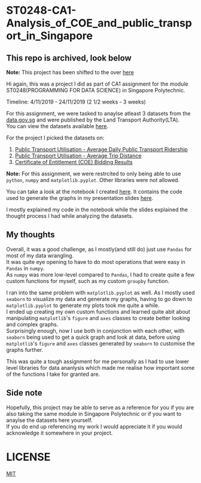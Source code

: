 # ST0248-CA1-Analysis_of_COE_and_public_transport_in_Singapore  

## This repo is archived, look below

**Note:** This project has been shifted to the over [here](https://github.com/chuanhao01/Public_SP/tree/master/PDS_ST0248/CA1/project)

Hi again, this was a project I did as part of CA1 assignment for the module ST0248(PROGRAMMING FOR DATA SCIENCE) in Singapore Polytechnic.  

Timeline: 4/11/2019 - 24/11/2019 (2 1/2 weeks - 3 weeks)  

For this assignment, we were tasked to anaylse atleast 3 datasets from the [data.gov.sg](https://data.gov.sg) and were published by the Land Transport Authority(LTA).  
You can view the datasets available [here](https://data.gov.sg/dataset?organization=land-transport-authority).  

For the project I picked the datasets on:
1. [Public Transport Utilisation - Average Daily Public Transport Ridership](https://data.gov.sg/dataset/public-transport-utilisation-average-public-transport-ridership)
2. [Public Transport Utilisation - Average Trip Distance](https://data.gov.sg/dataset/public-transport-utilisation-average-trip-distance)
3. [Certificate of Entitlement (COE) Bidding Results](https://data.gov.sg/dataset/coe-bidding-results)

**Note:** For this assignment, we were restrcited to only being able to use `python`, `numpy` and `matplotlib.pyplot`. Other libraries were not allowed.

You can take a look at the notebook I created [here](/Final.ipynb). It contains the code used to generate the graphs in my presentation slides [here](/PDS_CA1.pptx).

I mostly explained my code in the notebook while the slides explained the thought process I had while analyzing the datasets.

## My thoughts
Overall, it was a good challenge, as I mostly(and still do) just use `Pandas` for most of my data wrangling.  
It was quite eye opening to have to do most operations that were easy in `Pandas` in `numpy`.  
As `numpy` was more low-level compared to `Pandas`, I had to create quite a few custom functions for myself, such as my custom `groupby` function.  

I ran into the same problem with `matplotlib.pyplot` as well. As I mostly used `seaborn` to visualize my data and generate my graphs, having to go down to `matplotlib.pyplot` to generate my plots took me quite a while.  
I ended up creating my own custom functions and learned quite abit about manipulating `matplotlib`'s `figure` and `axes` classes to create better looking and complex graphs.  
Surprisingly enough, now I use both in conjunction with each other, with `seaborn` being used to get a quick graph and look at data, before using `matplotlib`'s `figure` and `axes` classes generated by `seaborn` to customise the graphs further.  

This was quite a tough assignment for me personally as I had to use lower level libraries for data ananlysis which made me realise how important some of the functions I take for granted are.  

## Side note  
Hopefully, this project may be able to serve as a reference for you if you are also taking the same module in Singapore Polytechnic or if you want to anaylse the datasets here yourself.  
If you do end up referencing my work I would appreciate it if you would acknowledge it somewhere in your project.  

# LICENSE
[MIT](LICENSE)
